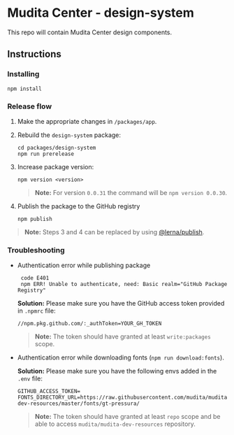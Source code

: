 # Mudita Center - design-system

This repo will contain Mudita Center design components.

## Instructions

### Installing

```
npm install
```

### Release flow

1. Make the appropriate changes in `/packages/app`.

2. Rebuild the `design-system` package:
   ```
   cd packages/design-system
   npm run prerelease
   ```
3. Increase package version:

   ```
   npm version <version>
   ```

   > **Note:** For version `0.0.31` the command will be `npm version 0.0.30`.

4. Publish the package to the GitHub registry
   ```
   npm publish
   ```

> **Note:** Steps 3 and 4 can be replaced by using [@lerna/publish](https://github.com/lerna/lerna/tree/main/commands/publish#readme).

### Troubleshooting

- Authentication error while publishing package

  ```
   code E401
   npm ERR! Unable to authenticate, need: Basic realm="GitHub Package Registry"
  ```

  **Solution:**
  Please make sure you have the GitHub access token provided in `.npmrc` file:

  ```
  //npm.pkg.github.com/:_authToken=YOUR_GH_TOKEN
  ```

  > **Note:** The token should have granted at least `write:packages` scope.

- Authentication error while downloading fonts (`npm run download:fonts`).

  **Solution:**
  Please make sure you have the following envs added in the `.env` file:

  ```
  GITHUB_ACCESS_TOKEN=
  FONTS_DIRECTORY_URL=https://raw.githubusercontent.com/mudita/mudita-dev-resources/master/fonts/gt-pressura/
  ```

  > **Note:** The token should have granted at least `repo` scope and be able to access `mudita/mudita-dev-resources` repository.
